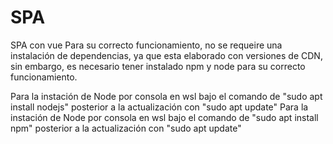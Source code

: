 # SPA
SPA con vue
Para su correcto funcionamiento, no se requeire una instalación de dependencias, ya que esta elaborado con versiones de CDN, sin embargo, es necesario tener instalado npm y node para su correcto funcionamiento.

Para la instación de Node por consola en wsl bajo el comando de "sudo apt install nodejs" posterior a la actualización con "sudo apt update"
Para la instación de Node por consola en wsl bajo el comando de "sudo apt install npm" posterior a la actualización con "sudo apt update"

